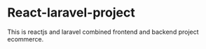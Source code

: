 # React-laravel-project
This is reactjs and laravel combined frontend and backend project  ecommerce.
